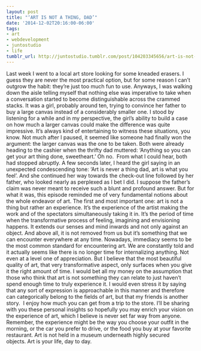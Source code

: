 ```yaml
---
layout: post
title: "‘ART IS NOT A THING, DAD’"
date: '2014-12-02T20:16:00-06:00'
tags:
- art
- webdevelopment
- juntostudio
- life
tumblr_url: http://juntostudio.tumblr.com/post/104203345656/art-is-not-a-thing-dad
---
```

Last week I went to a local art store looking for some kneaded erasers. I guess they are never the most practical option, but for some reason I can’t outgrow the habit: they’re just too much fun to use. Anyways, I was walking down the aisle telling myself that nothing else was imperative to take when a conversation started to become distinguishable across the crammed stacks. It was a girl, probably around ten, trying to convince her father to buy a large canvas instead of a considerably smaller one. I stood by listening for a while and in my perspective, the girl’s ability to build a case on how much a larger canvas could make the difference was quite impressive. It’s always kind of entertaining to witness these situations, you know. Not much after I paused, it seemed like someone had finally won the argument: the larger canvas was the one to be taken. Both were already heading to the cashier when the thrifty dad muttered: ‘Anything so you can get your art thing done, sweetheart.’
Oh no. 
From what I could hear, both had stopped abruptly. A few seconds later, I heard the girl saying in an unexpected condescending tone: ‘Art is never a thing dad, art is what you feel’. And she continued her way towards the check-out line followed by her father, who looked nearly as perplexed as I bet I did.
I suppose the father’s claim was never meant to receive such a blunt and profound answer. But for what it was, this episode reminded me of very fundamental notions about the whole endeavor of art. The first and most important one: art is not a thing but rather an experience. It’s the experience of the artist making the work and of the spectators simultaneously taking it in. It’s the period of time when the transformative process of feeling, imagining and envisioning happens. It extends our senses and mind inwards and not only against an object. And above all, it is not removed from us but it’s something that we can encounter everywhere at any time.
Nowadays, immediacy seems to be the most common standard for encountering art. We are constantly told and it actually seems like there is no longer time for internalizing anything. Not even at a level one of appreciation. But I believe that the most beautiful quality of art, that very transformative aspect, only surfaces when you give it the right amount of time. I would bet all my money on the assumption that those who think that art is not something they can relate to just haven’t spend enough time to truly experience it. I would even stress it by saying that any sort of expression is approachable in this manner and therefore can categorically belong to the fields of art, but that my friends is another story.
 I enjoy how much you can get from a trip to the store. I’ll be sharing with you these personal insights so hopefully you may enrich your vision on the experience of art, which I believe is never set far way from anyone. Remember, the experience might be the way you choose your outfit in the morning, or the car you prefer to drive, or the food you buy at your favorite restaurant. Art is not held in a museum underneath highly secured objects. Art is your life, day to day.




